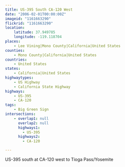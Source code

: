 ```yaml
---
title: US-395 South CA-120 West
date: "2006-02-01T00:00:00Z"
imageid: "1161663290"
flickrid: "1161663290"
location:
    latitude: 37.949785
    longitude: -119.118704
places:
    - Lee Vining|Mono County|California|United States
counties:
    - Mono County|California|United States
countries:
    - United States
states:
    - California|United States
highwaytypes:
    - US Highway
    - California State Highway
highways:
    - US-395
    - CA-120
tags:
    - Big Green Sign
intersections:
    - overlap1: null
      overlap2: null
      highways1:
        - US-395
      highways2:
        - CA-120

---
```

US-395 south at CA-120 west to Tioga Pass/Yosemite
